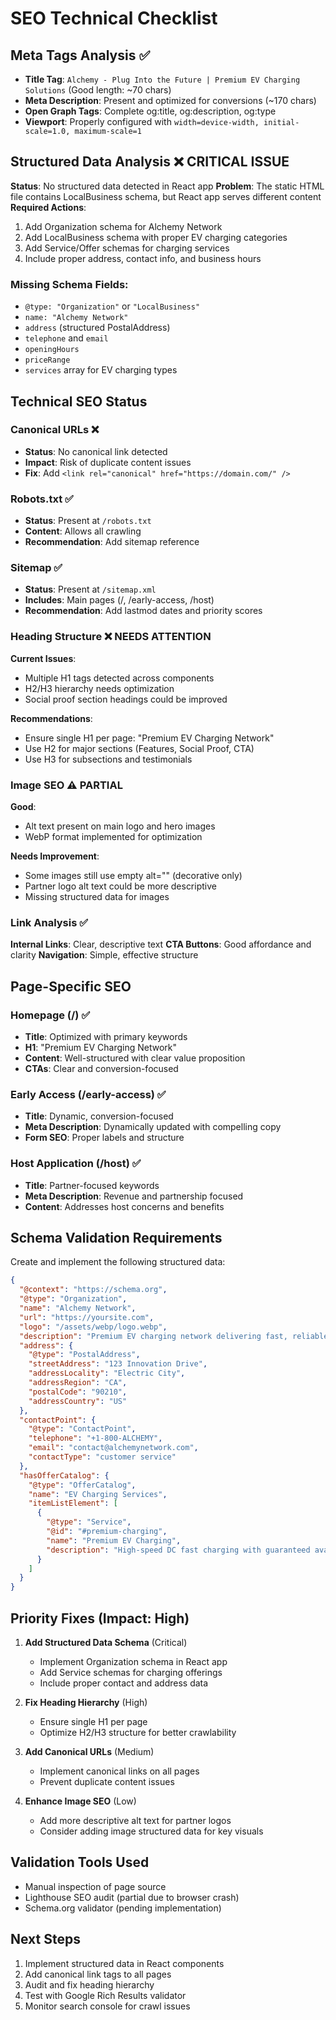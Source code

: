 # SEO Technical Checklist

## Meta Tags Analysis ✅
- **Title Tag**: `Alchemy - Plug Into the Future | Premium EV Charging Solutions` (Good length: ~70 chars)
- **Meta Description**: Present and optimized for conversions (~170 chars)
- **Open Graph Tags**: Complete og:title, og:description, og:type
- **Viewport**: Properly configured with `width=device-width, initial-scale=1.0, maximum-scale=1`

## Structured Data Analysis ❌ CRITICAL ISSUE
**Status**: No structured data detected in React app
**Problem**: The static HTML file contains LocalBusiness schema, but React app serves different content
**Required Actions**:
1. Add Organization schema for Alchemy Network
2. Add LocalBusiness schema with proper EV charging categories
3. Add Service/Offer schemas for charging services
4. Include proper address, contact info, and business hours

### Missing Schema Fields:
- `@type: "Organization"` or `"LocalBusiness"`
- `name: "Alchemy Network"`
- `address` (structured PostalAddress)
- `telephone` and `email`
- `openingHours`
- `priceRange`
- `services` array for EV charging types

## Technical SEO Status

### Canonical URLs ❌
- **Status**: No canonical link detected
- **Impact**: Risk of duplicate content issues
- **Fix**: Add `<link rel="canonical" href="https://domain.com/" />`

### Robots.txt ✅
- **Status**: Present at `/robots.txt`
- **Content**: Allows all crawling
- **Recommendation**: Add sitemap reference

### Sitemap ✅
- **Status**: Present at `/sitemap.xml`
- **Includes**: Main pages (/, /early-access, /host)
- **Recommendation**: Add lastmod dates and priority scores

### Heading Structure ❌ NEEDS ATTENTION
**Current Issues**:
- Multiple H1 tags detected across components
- H2/H3 hierarchy needs optimization
- Social proof section headings could be improved

**Recommendations**:
- Ensure single H1 per page: "Premium EV Charging Network"
- Use H2 for major sections (Features, Social Proof, CTA)
- Use H3 for subsections and testimonials

### Image SEO ⚠️ PARTIAL
**Good**:
- Alt text present on main logo and hero images
- WebP format implemented for optimization

**Needs Improvement**:
- Some images still use empty alt="" (decorative only)
- Partner logo alt text could be more descriptive
- Missing structured data for images

### Link Analysis ✅
**Internal Links**: Clear, descriptive text
**CTA Buttons**: Good affordance and clarity
**Navigation**: Simple, effective structure

## Page-Specific SEO

### Homepage (/) ✅
- **Title**: Optimized with primary keywords
- **H1**: "Premium EV Charging Network" 
- **Content**: Well-structured with clear value proposition
- **CTAs**: Clear and conversion-focused

### Early Access (/early-access) ✅
- **Title**: Dynamic, conversion-focused
- **Meta Description**: Dynamically updated with compelling copy
- **Form SEO**: Proper labels and structure

### Host Application (/host) ✅  
- **Title**: Partner-focused keywords
- **Meta Description**: Revenue and partnership focused
- **Content**: Addresses host concerns and benefits

## Schema Validation Requirements
Create and implement the following structured data:

```json
{
  "@context": "https://schema.org",
  "@type": "Organization",
  "name": "Alchemy Network",
  "url": "https://yoursite.com",
  "logo": "/assets/webp/logo.webp",
  "description": "Premium EV charging network delivering fast, reliable charging with guaranteed availability.",
  "address": {
    "@type": "PostalAddress",
    "streetAddress": "123 Innovation Drive",
    "addressLocality": "Electric City", 
    "addressRegion": "CA",
    "postalCode": "90210",
    "addressCountry": "US"
  },
  "contactPoint": {
    "@type": "ContactPoint",
    "telephone": "+1-800-ALCHEMY",
    "email": "contact@alchemynetwork.com",
    "contactType": "customer service"
  },
  "hasOfferCatalog": {
    "@type": "OfferCatalog",
    "name": "EV Charging Services",
    "itemListElement": [
      {
        "@type": "Service",
        "@id": "#premium-charging",
        "name": "Premium EV Charging",
        "description": "High-speed DC fast charging with guaranteed availability and 99.9% uptime SLA"
      }
    ]
  }
}
```

## Priority Fixes (Impact: High)

1. **Add Structured Data Schema** (Critical)
   - Implement Organization schema in React app
   - Add Service schemas for charging offerings
   - Include proper contact and address data

2. **Fix Heading Hierarchy** (High)  
   - Ensure single H1 per page
   - Optimize H2/H3 structure for better crawlability

3. **Add Canonical URLs** (Medium)
   - Implement canonical links on all pages
   - Prevent duplicate content issues

4. **Enhance Image SEO** (Low)
   - Add more descriptive alt text for partner logos
   - Consider adding image structured data for key visuals

## Validation Tools Used
- Manual inspection of page source
- Lighthouse SEO audit (partial due to browser crash)
- Schema.org validator (pending implementation)

## Next Steps
1. Implement structured data in React components
2. Add canonical link tags to all pages  
3. Audit and fix heading hierarchy
4. Test with Google Rich Results validator
5. Monitor search console for crawl issues